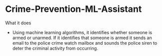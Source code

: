 # Crime-Prevention-ML-Assistant
What it does
- Using machine learning algorithms, it identifies whether someone is armed or unarmed. If it identifies that someone is armed it sends an email to the police crime watch mailbox and sounds the police siren to deter the criminal activity from occurring. 
